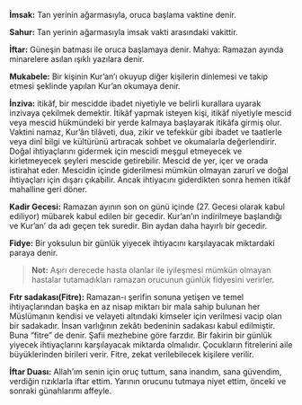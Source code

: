 [//]: # (# Ramazan ve Oruçla İlgili Kavramlar)

**İmsak:** Tan yerinin ağarmasıyla, oruca başlama vaktine denir.

**Sahur:** Tan yerinin ağarmasıyla imsak vakti arasındaki vakittir.

**İftar:** Güneşin batması ile oruca başlamaya denir. Mahya: Ramazan ayında minarelere asılan ışıklı yazılara denir.

**Mukabele:** Bir kişinin Kur’an’ı okuyup diğer kişilerin dinlemesi ve takip etmesi şeklinde yapılan Kur’an okumaya denir.

**İnziva:** itikâf, bir mescidde ibadet niyetiyle ve belirli kurallara uyarak inzivaya çekilmek demektir. İtikâf yapmak isteyen kişi, itikâf niyetiyle mescid veya mescid hükmündeki bir yerde kalmaya başlayarak itikâfa girmiş olur. Vaktini namaz, Kur’ân tilâveti, dua, zikir ve tefekkür gibi ibadet ve taatlerle veya dinî bilgi ve kültürünü artıracak sohbet ve okumalarla değerlendirir. Doğal ihtiyaçlarını gidermek için mescidi meşgul etmeyecek ve kirletmeyecek şeyleri mescide getirebilir. Mescid de yer, içer ve orada istirahat eder. Mescidin içinde giderilmesi mümkün olmayan zarurî ve doğal ihtiyaçları için dışarı çıkabilir. Ancak ihtiyacını giderdikten sonra hemen itikâf mahalline geri döner.

**Kadir Gecesi:** Ramazan ayının son on günü içinde (27. Gecesi olarak kabul ediliyor) mübarek kabul edilen bir gecedir. Kur’an’ın indirilmeye başlandığı ve Kur’an’ da adı geçen tek suredir. Bin aydan daha hayırlı bir gecedir.

**Fidye:** Bir yoksulun bir günlük yiyecek ihtiyacını karşılayacak miktardaki paraya denir.

> **Not:** Aşırı derecede hasta olanlar ile iyileşmesi mümkün olmayan hastalar tutamadıkları ramazan orucunun günlük fidyesini verirler.

**Fıtr sadakası(Fitre):** Ramazan-ı şerifin sonuna yetişen ve temel ihtiyaçlarından başka en az nisap miktarı bir mala sahip bulunan her Müslümanın kendisi ve velayeti altındaki kimseler için verilmesi vacip olan bir sadakadır. İnsan varlığının zekâtı bedeninin sadakası kabul edilmiştir. Buna “fitre” de denir. Şafii mezhebine göre farzdır. Bir fakirin bir günlük yiyecek ihtiyaçlarını karşılayacak miktarda olmalıdır. Çocukların fitrelerini aile büyüklerinden birileri verir. Fitre, zekat verilebilecek kişilere verilir.

**İftar Duası:** Allah’ım senin için oruç tuttum, sana inandım, sana güvendim, verdiğin rızıklarla iftar ettim. Yarının orucunu tutmaya niyet ettim, önceki ve sonraki günahlarımı affeyle.
